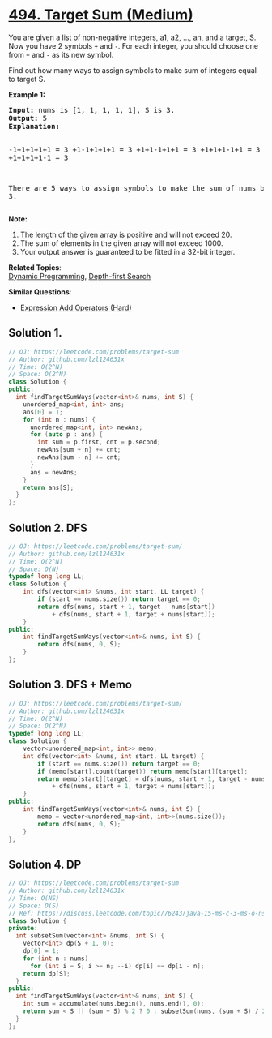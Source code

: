 # [494. Target Sum (Medium)](https://leetcode.com/problems/target-sum/)

<p>
You are given a list of non-negative integers, a1, a2, ..., an, and a target, S. Now you have 2 symbols <code>+</code> and <code>-</code>. For each integer, you should choose one from <code>+</code> and <code>-</code> as its new symbol.
</p> 

<p>Find out how many ways to assign symbols to make sum of integers equal to target S.  
</p>

<p><b>Example 1:</b><br>
</p><pre><b>Input:</b> nums is [1, 1, 1, 1, 1], S is 3. 
<b>Output:</b> 5
<b>Explanation:</b> 

-1+1+1+1+1 = 3
+1-1+1+1+1 = 3
+1+1-1+1+1 = 3
+1+1+1-1+1 = 3
+1+1+1+1-1 = 3

There are 5 ways to assign symbols to make the sum of nums be target 3.
</pre>
<p></p>

<p><b>Note:</b><br>
</p><ol>
<li>The length of the given array is positive and will not exceed 20. </li>
<li>The sum of elements in the given array will not exceed 1000.</li>
<li>Your output answer is guaranteed to be fitted in a 32-bit integer.</li>
</ol>
<p></p>

**Related Topics**:  
[Dynamic Programming](https://leetcode.com/tag/dynamic-programming/), [Depth-first Search](https://leetcode.com/tag/depth-first-search/)

**Similar Questions**:
* [Expression Add Operators (Hard)](https://leetcode.com/problems/expression-add-operators/)

## Solution 1.

```cpp
// OJ: https://leetcode.com/problems/target-sum
// Author: github.com/lzl124631x
// Time: O(2^N)
// Space: O(2^N)
class Solution {
public:
  int findTargetSumWays(vector<int>& nums, int S) {
    unordered_map<int, int> ans;
    ans[0] = 1;
    for (int n : nums) {
      unordered_map<int, int> newAns;
      for (auto p : ans) {
        int sum = p.first, cnt = p.second;
        newAns[sum + n] += cnt;
        newAns[sum - n] += cnt;
      }
      ans = newAns;
    }
    return ans[S];
  }
};
```

## Solution 2. DFS

```cpp
// OJ: https://leetcode.com/problems/target-sum/
// Author: github.com/lzl124631x
// Time: O(2^N)
// Space: O(N)
typedef long long LL;
class Solution {
    int dfs(vector<int> &nums, int start, LL target) {
        if (start == nums.size()) return target == 0;
        return dfs(nums, start + 1, target - nums[start])
            + dfs(nums, start + 1, target + nums[start]);
    }
public:
    int findTargetSumWays(vector<int>& nums, int S) {
        return dfs(nums, 0, S);
    }
};
```

## Solution 3. DFS + Memo

```cpp
// OJ: https://leetcode.com/problems/target-sum/
// Author: github.com/lzl124631x
// Time: O(2^N)
// Space: O(2^N)
typedef long long LL;
class Solution {
    vector<unordered_map<int, int>> memo;
    int dfs(vector<int> &nums, int start, LL target) {
        if (start == nums.size()) return target == 0;
        if (memo[start].count(target)) return memo[start][target];
        return memo[start][target] = dfs(nums, start + 1, target - nums[start])
            + dfs(nums, start + 1, target + nums[start]);
    }
public:
    int findTargetSumWays(vector<int>& nums, int S) {
        memo = vector<unordered_map<int, int>>(nums.size());
        return dfs(nums, 0, S);
    }
};
```

## Solution 4. DP

```cpp
// OJ: https://leetcode.com/problems/target-sum
// Author: github.com/lzl124631x
// Time: O(NS)
// Space: O(S)
// Ref: https://discuss.leetcode.com/topic/76243/java-15-ms-c-3-ms-o-ns-iterative-dp-solution-using-subset-sum-with-explanation
class Solution {
private:
  int subsetSum(vector<int> &nums, int S) {
    vector<int> dp(S + 1, 0);
    dp[0] = 1;
    for (int n : nums)
      for (int i = S; i >= n; --i) dp[i] += dp[i - n];
    return dp[S];
  }
public:
  int findTargetSumWays(vector<int>& nums, int S) {
    int sum = accumulate(nums.begin(), nums.end(), 0);
    return sum < S || (sum + S) % 2 ? 0 : subsetSum(nums, (sum + S) / 2);
  }
};
```